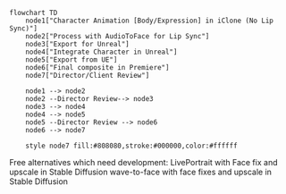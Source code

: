 ```mermaid
flowchart TD
    node1["Character Animation [Body/Expression] in iClone (No Lip Sync)"]
    node2["Process with AudioToFace for Lip Sync"]
    node3["Export for Unreal"]
    node4["Integrate Character in Unreal"]
    node5["Export from UE"]
    node6["Final composite in Premiere"]
    node7["Director/Client Review"]

    node1 --> node2
    node2 --Director Review--> node3
    node3 --> node4
    node4 --> node5
    node5 --Director Review --> node6 
    node6 --> node7
    
    style node7 fill:#808080,stroke:#000000,color:#ffffff

```

Free alternatives which need development:
LivePortrait with Face fix and upscale in Stable Diffusion 
wave-to-face with face fixes and upscale in Stable Diffusion 
